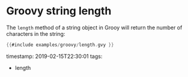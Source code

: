 # Groovy string length


The `length` method of a string object in Grooy will return the number of characters in the string:

```groovy
{{#include examples/groovy/length.gvy }}
```

timestamp: 2019-02-15T22:30:01
tags:
  - length

